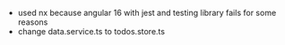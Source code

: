 - used nx because angular 16 with jest and testing library fails for some reasons
- change data.service.ts to todos.store.ts
